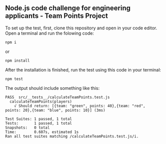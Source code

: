 ## Node.js code challenge for engineering applicants - Team Points Project

To set up the test, first, clone this repository and open in your code editor.
Open a terminal and run the folowing code:

```
npm i
``` 
or 
```
npm install
```
After the installation is finished, run the test using this code in your terminal:
```
npm test
```
The output should include something like this:
```
PASS  src/__tests__/calculateTeamPoints.test.js
  calculateTeamPoints(players)
    √ Should return: [{team: "green", points: 40},{team: "red", points: 20},{team: "blue", points: 10}] (3ms)

Test Suites: 1 passed, 1 total
Tests:       1 passed, 1 total
Snapshots:   0 total
Time:        0.607s, estimated 1s
Ran all test suites matching /calculateTeamPoints.test.js/i.
```

